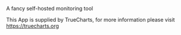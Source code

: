 A fancy self-hosted monitoring tool

This App is supplied by TrueCharts, for more information please visit https://truecharts.org
